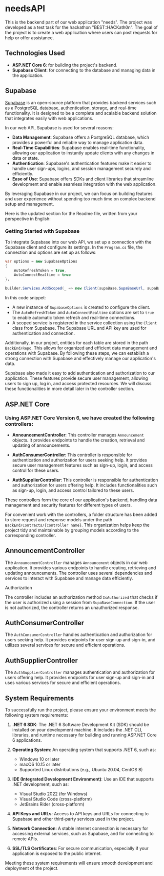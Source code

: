 # needsAPI

This is the backend part of our web application "needs". The project was developed as a test task for the hackathon "BEST::HACKath0n". The goal of the project is to create a web application where users can post requests for help or offer assistance.

## Technologies Used

- **ASP.NET Core 6**: for building the project's backend.
- **Supabase Client**: for connecting to the database and managing data in the application.

## Supabase

[Supabase](https://supabase.com/) is an open-source platform that provides backend services such as a PostgreSQL database, authentication, storage, and real-time functionality. It is designed to be a complete and scalable backend solution that integrates easily with web applications.

In our web API, Supabase is used for several reasons:

- **Data Management**: Supabase offers a PostgreSQL database, which provides a powerful and reliable way to manage application data.
- **Real-Time Capabilities**: Supabase enables real-time functionality, allowing our application to instantly update clients with any changes in data or state.
- **Authentication**: Supabase's authentication features make it easier to handle user sign-ups, logins, and session management securely and efficiently.
- **Ease of Use**: Supabase offers SDKs and client libraries that streamline development and enable seamless integration with the web application.

By leveraging Supabase in our project, we can focus on building features and user experience without spending too much time on complex backend setup and management.

Here is the updated section for the Readme file, written from your perspective in English:

### Getting Started with Supabase

To integrate Supabase into our web API, we set up a connection with the Supabase client and configure its settings. In the `Program.cs` file, the connection and options are set up as follows:

```csharp
var options = new SupabaseOptions
{
    AutoRefreshToken = true,
    AutoConnectRealtime = true
};

builder.Services.AddScoped(_ => new Client(supaBase.SupaBaseUrl, supaBase.SupaBaseKey, options));
```

In this code snippet:

- A new instance of `SupabaseOptions` is created to configure the client.
- The `AutoRefreshToken` and `AutoConnectRealtime` options are set to `true` to enable automatic token refresh and real-time connections.
- A scoped service is registered in the service collection using the `Client` class from Supabase. The Supabase URL and API key are used for authentication and connection.

Additionally, in our project, entities for each table are stored in the path `BackEnd/Repo`. This allows for organized and efficient data management and operations with Supabase. 
By following these steps, we can establish a strong connection with Supabase and effectively manage our application's data.

Supabase also made it easy to add authentication and authorization to our application. These features provide secure user management, allowing users to sign up, log in, and access protected resources. We will discuss these functionalities in more detail later in the controller section.

## ASP.NET Core

### Using ASP.NET Core Version 6, we have created the following controllers:
- **AnnouncementController**: This controller manages `Announcement` objects. It provides endpoints to handle the creation, retrieval and updating of announcements.

- **AuthConsumerController**: This controller is responsible for authentication and authorization for users seeking help. It provides secure user management features such as sign-up, login, and access control for these users.

- **AuthSupplierController**: This controller is responsible for authentication and authorization for users offering help. It includes functionalities such as sign-up, login, and access control tailored to these users.

These controllers form the core of our application's backend, handling data management and security features for different types of users.

For convenient work with the controllers, a folder structure has been added to store request and response models under the path `BackEnd/Contracts/{controller name}`. This organization helps keep the project tidy and maintainable by grouping models according to the corresponding controller.

## AnnouncementController

The `AnnouncementController` manages `Announcement` objects in our web application. It provides various endpoints to handle creating, retrieving and updating announcements. The controller uses several dependencies and services to interact with Supabase and manage data efficiently.

Authorization

The controller includes an authorization method `IsAuthorized` that checks if the user is authorized using a session from `SupaBaseConnection`. If the user is not authorized, the controller returns an unauthorized response.

## AuthConsumerController

The `AuthConsumerController` handles authentication and authorization for users seeking help. It provides endpoints for user sign-up and sign-in, and utilizes several services for secure and efficient operations.

## AuthSupplierController

The `AuthSupplierController` manages authentication and authorization for users offering help. It provides endpoints for user sign-up and sign-in and uses various services for secure and efficient operations.

## System Requirements

To successfully run the project, please ensure your environment meets the following system requirements:

1. **.NET 6 SDK**: The .NET 6 Software Development Kit (SDK) should be installed on your development machine. It includes the .NET CLI, libraries, and runtime necessary for building and running ASP.NET Core 6 applications.

2. **Operating System**: An operating system that supports .NET 6, such as:
    - Windows 10 or later
    - macOS 10.15 or later
    - Supported Linux distributions (e.g., Ubuntu 20.04, CentOS 8)

3. **IDE (Integrated Development Environment)**: Use an IDE that supports .NET development, such as:
    - Visual Studio 2022 (for Windows)
    - Visual Studio Code (cross-platform)
    - JetBrains Rider (cross-platform)

5. **API Keys and URLs**: Access to API keys and URLs for connecting to Supabase and other third-party services used in the project.

6. **Network Connection**: A stable internet connection is necessary for accessing external services, such as Supabase, and for connecting to remote APIs.

6. **SSL/TLS Certificates**: For secure communication, especially if your application is exposed to the public internet.

Meeting these system requirements will ensure smooth development and deployment of the project.

